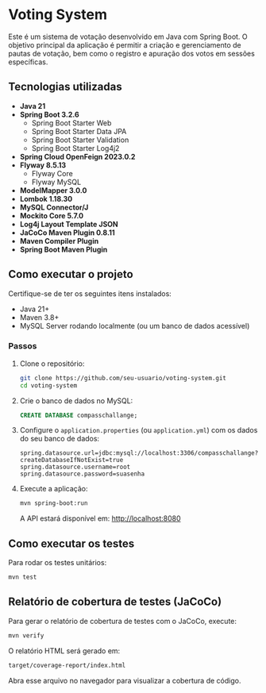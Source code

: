 # Voting System

Este é um sistema de votação desenvolvido em Java com Spring Boot. O objetivo principal da aplicação é permitir a criação e gerenciamento de pautas de votação, bem como o registro e apuração dos votos em sessões específicas.

## Tecnologias utilizadas

- **Java 21**
- **Spring Boot 3.2.6**
  - Spring Boot Starter Web
  - Spring Boot Starter Data JPA
  - Spring Boot Starter Validation
  - Spring Boot Starter Log4j2
- **Spring Cloud OpenFeign 2023.0.2**
- **Flyway 8.5.13**
  - Flyway Core
  - Flyway MySQL
- **ModelMapper 3.0.0**
- **Lombok 1.18.30**
- **MySQL Connector/J**
- **Mockito Core 5.7.0**
- **Log4j Layout Template JSON**
- **JaCoCo Maven Plugin 0.8.11**
- **Maven Compiler Plugin**
- **Spring Boot Maven Plugin**

## Como executar o projeto

Certifique-se de ter os seguintes itens instalados:

- Java 21+
- Maven 3.8+
- MySQL Server rodando localmente (ou um banco de dados acessível)

### Passos

1. Clone o repositório:

    ```bash
    git clone https://github.com/seu-usuario/voting-system.git
    cd voting-system
    ```

2. Crie o banco de dados no MySQL:

    ```sql
    CREATE DATABASE compasschallange;
    ```

3. Configure o `application.properties` (ou `application.yml`) com os dados do seu banco de dados:

    ```properties
    spring.datasource.url=jdbc:mysql://localhost:3306/compasschallange?createDatabaseIfNotExist=true
    spring.datasource.username=root
    spring.datasource.password=suasenha
    ```

4. Execute a aplicação:

    ```bash
    mvn spring-boot:run
    ```

    A API estará disponível em: [http://localhost:8080](http://localhost:8080)

## Como executar os testes

Para rodar os testes unitários:

```bash
mvn test
```

## Relatório de cobertura de testes (JaCoCo)

Para gerar o relatório de cobertura de testes com o JaCoCo, execute:

```bash
mvn verify
```

O relatório HTML será gerado em:
```bash
target/coverage-report/index.html
```
Abra esse arquivo no navegador para visualizar a cobertura de código.
